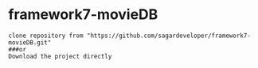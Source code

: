 # framework7-movieDB

```
clone repository from "https://github.com/sagardeveloper/framework7-movieDB.git"
###or
Download the project directly
```
